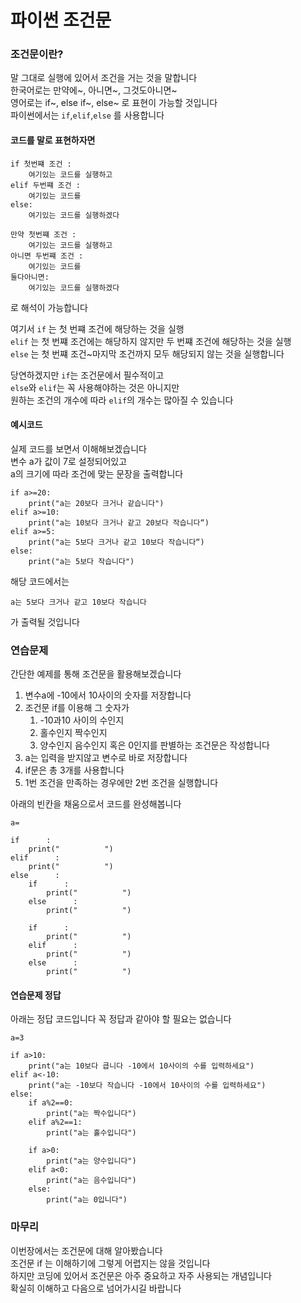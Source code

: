# 파이썬 조건문

### 조건문이란?
말 그대로 실행에 있어서 조건을 거는 것을 말합니다  
한국어로는 만약에~, 아니면~, 그것도아니면~  
영어로는 if~, else if~, else~ 로 표현이 가능할 것입니다  
파이썬에서는 `if`,`elif`,`else` 를 사용합니다  


#### 코드를 말로 표현하자면
```
if 첫번쨰 조건 :
	여기있는 코드를 실행하고
elif 두번쨰 조건 :
	여기있는 코드를
else:
	여기있는 코드를 실행하겠다
```
```
만약 첫번쨰 조건 :
	여기있는 코드를 실행하고
아니면 두번쨰 조건 :
	여기있는 코드를
둘다아니면:
	여기있는 코드를 실행하겠다
```
로 해석이 가능합니다  

  
여기서 `if` 는 첫 번쨰 조건에 해당하는 것을 실행  
`elif` 는 첫 번쨰 조건에는 해당하지 않지만 두 번쨰 조건에 해당하는 것을 실행  
`else` 는 첫 번쨰 조건~마지막 조건까지 모두 해당되지 않는 것을 실행합니다
  
당연하겠지만 `if`는 조건문에서 필수적이고  
`else`와 `elif`는 꼭 사용해야하는 것은 아니지만  
원하는 조건의 개수에 따라 `elif`의 개수는 많아질 수 있습니다

#### 예시코드  
실제 코드를 보면서 이해해보겠습니다  
변수 a가 값이 7로 설정되어있고   
a의 크기에 따라 조건에 맞는 문장을 출력합니다  

```a=7
if a>=20:
	print("a는 20보다 크거나 같습니다")
elif a>=10:
	print("a는 10보다 크거나 같고 20보다 작습니다“)
elif a>=5:
	print("a는 5보다 크거나 같고 10보다 작습니다“)
else:
	print("a는 5보다 작습니다")
```
해당 코드에서는  
```
a는 5보다 크거나 같고 10보다 작습니다
```
가 출력될 것입니다 


### 연습문제
간단한 예제를 통해 조건문을 활용해보겠습니다

1. 변수a에 -10에서 10사이의 숫자를 저장합니다
2. 조건문 if를 이용해 그 숫자가
	1. -10과10 사이의 수인지
	2. 홀수인지 짝수인지
	3. 양수인지 음수인지 혹은 0인지를 판별하는 조건문은 작성합니다
3. a는 입력을 받지않고 변수로 바로 저장합니다
4. if문은 총 3개를 사용합니다
5. 1번 조건을 만족하는 경우에만 2번 조건을 실행합니다

아래의 빈칸을 채움으로서 코드를 완성해봅니다
```
a=

if      :
	print("          ")
elif      :
	print("          ")
else      :
	if      :
		print("          ")
	else      :
		print("          ")

	if      :
		print("          ")
	elif      :
		print("          ")
	else      :
		print("          ")
```




#### 연습문제 정답
아래는 정답 코드입니다 꼭 정답과 같아야 할 필요는 없습니다
```
a=3

if a>10:
	print("a는 10보다 큽니다 -10에서 10사이의 수를 입력하세요")
elif a<-10:
	print("a는 -10보다 작습니다 -10에서 10사이의 수를 입력하세요")
else:
	if a%2==0:
		print("a는 짝수입니다")
	elif a%2==1:
		print("a는 홀수입니다")

	if a>0:
		print("a는 양수입니다")
	elif a<0:
		print("a는 음수입니다")
	else:
		print("a는 0입니다")
```


### 마무리
이번장에서는 조건문에 대해 알아봤습니다  
조건문 if 는 이해하기에 그렇게 어렵지는 않을 것입니다  
하지만 코딩에 있어서 조건문은 아주 중요하고 자주 사용되는 개념입니다  
확실히 이해하고 다음으로 넘어가시길 바랍니다
